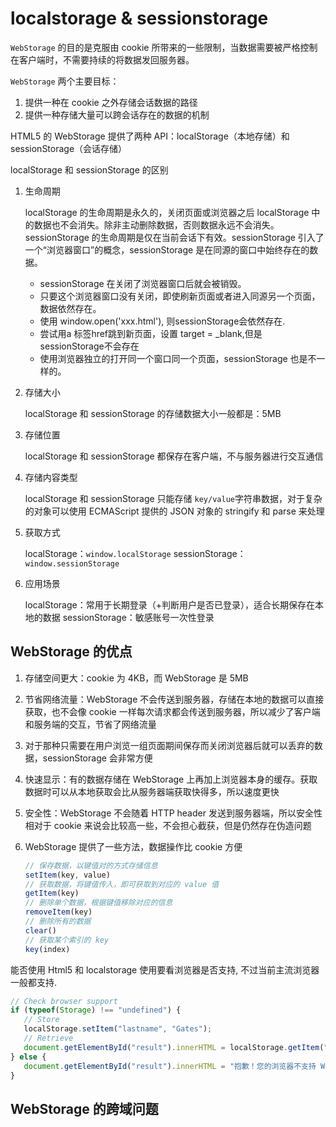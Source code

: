 # localstorage & sessionstorage

`WebStorage` 的目的是克服由 cookie 所带来的一些限制，当数据需要被严格控制在客户端时，不需要持续的将数据发回服务器。

`WebStorage` 两个主要目标：

1. 提供一种在 cookie 之外存储会话数据的路径
2. 提供一种存储大量可以跨会话存在的数据的机制

HTML5 的 WebStorage 提供了两种 API：localStorage（本地存储）和 sessionStorage（会话存储）

localStorage 和 sessionStorage 的区别 

1. 生命周期

   localStorage 的生命周期是永久的，关闭页面或浏览器之后 localStorage 中的数据也不会消失。除非主动删除数据，否则数据永远不会消失。
   sessionStorage 的生命周期是仅在当前会话下有效。sessionStorage 引入了一个“浏览器窗口”的概念，sessionStorage 是在同源的窗口中始终存在的数据。
      - sessionStorage 在关闭了浏览器窗口后就会被销毁。
      - 只要这个浏览器窗口没有关闭，即使刷新页面或者进入同源另一个页面，数据依然存在。
      - 使用 window.open('xxx.html'), 则sessionStorage会依然存在.
      - 尝试用a 标签href跳到新页面，设置 target = _blank,但是sessionStorage不会存在
      - 使用浏览器独立的打开同一个窗口同一个页面，sessionStorage 也是不一样的。

2. 存储大小

   localStorage 和 sessionStorage 的存储数据大小一般都是：5MB

3. 存储位置

   localStorage 和 sessionStorage 都保存在客户端，不与服务器进行交互通信

4. 存储内容类型

   localStorage 和 sessionStorage 只能存储 `key/value`字符串数据，对于复杂的对象可以使用 ECMAScript 提供的 JSON 对象的 stringify 和 parse 来处理

5. 获取方式

   localStorage：`window.localStorage`
   sessionStorage：`window.sessionStorage`

6. 应用场景

   localStorage：常用于长期登录（+判断用户是否已登录），适合长期保存在本地的数据
   sessionStorage：敏感账号一次性登录

## WebStorage 的优点

1. 存储空间更大：cookie 为 4KB，而 WebStorage 是 5MB
2. 节省网络流量：WebStorage 不会传送到服务器，存储在本地的数据可以直接获取，也不会像 cookie 一样每次请求都会传送到服务器，所以减少了客户端和服务端的交互，节省了网络流量
3. 对于那种只需要在用户浏览一组页面期间保存而关闭浏览器后就可以丢弃的数据，sessionStorage 会非常方便
4. 快速显示：有的数据存储在 WebStorage 上再加上浏览器本身的缓存。获取数据时可以从本地获取会比从服务器端获取快得多，所以速度更快
5. 安全性：WebStorage 不会随着 HTTP header 发送到服务器端，所以安全性相对于 cookie 来说会比较高一些，不会担心截获，但是仍然存在伪造问题
6. WebStorage 提供了一些方法，数据操作比 cookie 方便

   ```js
   // 保存数据，以键值对的方式存储信息
   setItem(key, value)
   // 获取数据，将键值传入，即可获取到对应的 value 值
   getItem(key)
   // 删除单个数据，根据键值移除对应的信息
   removeItem(key)
   // 删除所有的数据
   clear()
   // 获取某个索引的 key
   key(index)
   ```

能否使用 Html5 和 localstorage 使用要看浏览器是否支持, 不过当前主流浏览器一般都支持.

   ```js
   // Check browser support
   if (typeof(Storage) !== "undefined") {
      // Store
      localStorage.setItem("lastname", "Gates");
      // Retrieve
      document.getElementById("result").innerHTML = localStorage.getItem("lastname");
   } else {
      document.getElementById("result").innerHTML = "抱歉！您的浏览器不支持 Web Storage ...";
   }
   ```

## WebStorage 的跨域问题




